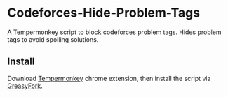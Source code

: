 # Codeforces-Hide-Problem-Tags
A Tempermonkey script to block codeforces problem tags. Hides problem tags to avoid spoiling solutions.

## Install

Download [Tempermonkey](https://chrome.google.com/webstore/detail/tampermonkey/dhdgffkkebhmkfjojejmpbldmpobfkfo/related) chrome extension, then install the script via [GreasyFork](https://greasyfork.org/en/scripts/443130-codeforces-hide-problem-tags).
